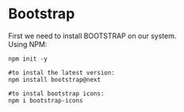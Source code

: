 # Bootstrap

First we need to install BOOTSTRAP on our system.
</br>
Using NPM:
</br>

```
npm init -y

#to instal the latest version:
npm install bootstrap@next

#to instal bootstrap icons:
npm i bootstrap-icons

```
